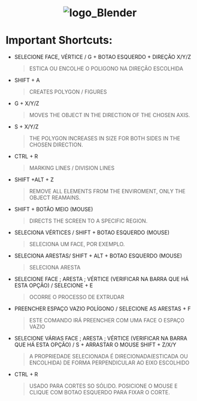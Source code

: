 <h1 align="center"><img  alt="logo_Blender"  src="https://user-images.githubusercontent.com/59892368/108612678-aa6fb380-73c9-11eb-8e5c-37e31d7c9256.png"></img> </h1>

<h1> Important Shortcuts: </h1>

<ul>
  
   <li>
  SELECIONE FACE, VÉRTICE  / G + BOTAO ESQUERDO + DIREÇÃO X/Y/Z
    
> ESTICA OU ENCOLHE O POLIGONO NA DIREÇÃO ESCOLHIDA
  </li>
  
  
  
  <li>
  SHIFT + A 
    
>CREATES POLYGON / FIGURES
  </li>
  <li>
   G + X/Y/Z
    
>MOVES THE OBJECT IN THE DIRECTION OF THE CHOSEN AXIS.
  </li>
  <li>
  
   S + X/Y/Z
    

>THE POLYGON INCREASES IN SIZE FOR BOTH SIDES IN THE CHOSEN DIRECTION.
  </li>
  <li>
  
   CTRL + R
    
>MARKING LINES / DIVISION LINES
  </li>
  
  
   <li>
  
   SHIFT +ALT + Z
    
>REMOVE ALL ELEMENTS FROM THE ENVIROMENT, ONLY THE OBJECT REAMAINS. 
  </li>
  
  
   <li>
  
   SHIFT + BOTÃO MEIO (MOUSE)
    
> DIRECTS THE SCREEN TO A SPECIFIC REGION.
  </li>
  
  
  <li>
  
  SELECIONA VÉRTICES /  SHIFT + BOTAO ESQUERDO (MOUSE) 
    
> SELECIONA UM FACE, POR EXEMPLO.
  </li>
  
   <li>
  
  SELECIONA ARESTAS/  SHIFT + ALT + BOTAO ESQUERDO (MOUSE) 
    
> SELECIONA ARESTA
  </li>
  
  
  
   
  <li>
  
  SELECIONE FACE ; ARESTA ; VÉRTICE (VERIFICAR NA BARRA QUE HÁ ESTA OPÇÃO) / SELECIONE +  E
    
> OCORRE O PROCESSO DE EXTRUDAR
  </li>
  
  <li>
  
  PREENCHER ESPAÇO VAZIO POLÍGONO / SELECIONE AS ARESTAS + F
    
> ESTE COMANDO IRÁ PREENCHER COM UMA FACE O ESPAÇO VAZIO
  </li>
  
  
  <li>
  
  SELECIONE VÁRIAS FACE ; ARESTA ; VÉRTICE (VERIFICAR NA BARRA QUE HÁ ESTA OPÇÃO) /  S + ARRASTAR O MOUSE  SHIFT + Z/X/Y
    
> A PROPRIEDADE SELECIONADA É DIRECIONADA(ESTICADA OU ENCOLHIDA) DE FORMA PERPENDICULAR AO EIXO ESCOLHIDO
  </li>
  
  
   <li>
  
   CTRL + R 
    
> USADO PARA CORTES SO SÓLIDO. POSICIONE O MOUSE E CLIQUE COM BOTAO ESQUERDO PARA FIXAR O CORTE.
  </li>
  
 
  
 </ul>
